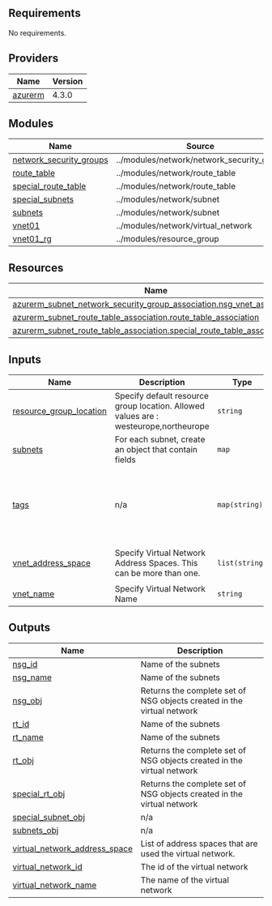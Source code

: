 ## Requirements

No requirements.

## Providers

| Name | Version |
|------|---------|
| <a name="provider_azurerm"></a> [azurerm](#provider\_azurerm) | 4.3.0 |

## Modules

| Name | Source | Version |
|------|--------|---------|
| <a name="module_network_security_groups"></a> [network\_security\_groups](#module\_network\_security\_groups) | ../modules/network/network_security_group | n/a |
| <a name="module_route_table"></a> [route\_table](#module\_route\_table) | ../modules/network/route_table | n/a |
| <a name="module_special_route_table"></a> [special\_route\_table](#module\_special\_route\_table) | ../modules/network/route_table | n/a |
| <a name="module_special_subnets"></a> [special\_subnets](#module\_special\_subnets) | ../modules/network/subnet | n/a |
| <a name="module_subnets"></a> [subnets](#module\_subnets) | ../modules/network/subnet | n/a |
| <a name="module_vnet01"></a> [vnet01](#module\_vnet01) | ../modules/network/virtual_network | n/a |
| <a name="module_vnet01_rg"></a> [vnet01\_rg](#module\_vnet01\_rg) | ../modules/resource_group | n/a |

## Resources

| Name | Type |
|------|------|
| [azurerm_subnet_network_security_group_association.nsg_vnet_association](https://registry.terraform.io/providers/hashicorp/azurerm/latest/docs/resources/subnet_network_security_group_association) | resource |
| [azurerm_subnet_route_table_association.route_table_association](https://registry.terraform.io/providers/hashicorp/azurerm/latest/docs/resources/subnet_route_table_association) | resource |
| [azurerm_subnet_route_table_association.special_route_table_association](https://registry.terraform.io/providers/hashicorp/azurerm/latest/docs/resources/subnet_route_table_association) | resource |

## Inputs

| Name | Description | Type | Default | Required |
|------|-------------|------|---------|:--------:|
| <a name="input_resource_group_location"></a> [resource\_group\_location](#input\_resource\_group\_location) | Specify default resource group location. Allowed values are : westeurope,northeurope | `string` | `"westeurope"` | no |
| <a name="input_subnets"></a> [subnets](#input\_subnets) | For each subnet, create an object that contain fields | `map` | `{}` | no |
| <a name="input_tags"></a> [tags](#input\_tags) | n/a | `map(string)` | <pre>{<br>  "Company": "GlasIT",<br>  "DeploymentMethod": "Terraform",<br>  "Environment": "Production",<br>  "Service": "Connectivity"<br>}</pre> | no |
| <a name="input_vnet_address_space"></a> [vnet\_address\_space](#input\_vnet\_address\_space) | Specify Virtual Network Address Spaces. This can be more than one. | `list(string)` | <pre>[<br>  "172.16.0.0/20"<br>]</pre> | no |
| <a name="input_vnet_name"></a> [vnet\_name](#input\_vnet\_name) | Specify Virtual Network Name | `string` | `"BOV-PLC-VNET01"` | no |

## Outputs

| Name | Description |
|------|-------------|
| <a name="output_nsg_id"></a> [nsg\_id](#output\_nsg\_id) | Name of the subnets |
| <a name="output_nsg_name"></a> [nsg\_name](#output\_nsg\_name) | Name of the subnets |
| <a name="output_nsg_obj"></a> [nsg\_obj](#output\_nsg\_obj) | Returns the complete set of NSG objects created in the virtual network |
| <a name="output_rt_id"></a> [rt\_id](#output\_rt\_id) | Name of the subnets |
| <a name="output_rt_name"></a> [rt\_name](#output\_rt\_name) | Name of the subnets |
| <a name="output_rt_obj"></a> [rt\_obj](#output\_rt\_obj) | Returns the complete set of NSG objects created in the virtual network |
| <a name="output_special_rt_obj"></a> [special\_rt\_obj](#output\_special\_rt\_obj) | Returns the complete set of NSG objects created in the virtual network |
| <a name="output_special_subnet_obj"></a> [special\_subnet\_obj](#output\_special\_subnet\_obj) | n/a |
| <a name="output_subnets_obj"></a> [subnets\_obj](#output\_subnets\_obj) | n/a |
| <a name="output_virtual_network_address_space"></a> [virtual\_network\_address\_space](#output\_virtual\_network\_address\_space) | List of address spaces that are used the virtual network. |
| <a name="output_virtual_network_id"></a> [virtual\_network\_id](#output\_virtual\_network\_id) | The id of the virtual network |
| <a name="output_virtual_network_name"></a> [virtual\_network\_name](#output\_virtual\_network\_name) | The name of the virtual network |
